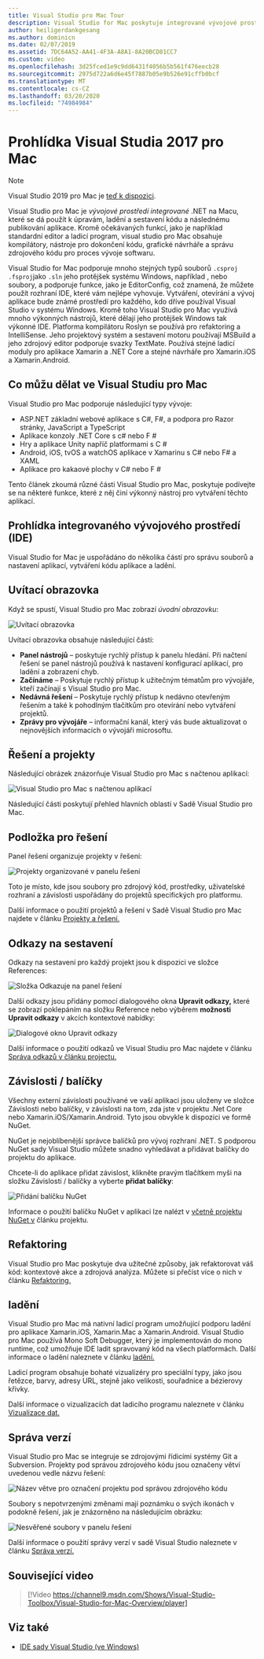 ```yaml
---
title: Visual Studio pro Mac Tour
description: Visual Studio for Mac poskytuje integrované vývojové prostředí pro vytváření aplikací .NET na macOS, včetně ASP.NET základních webů a projektů Xamarin pro iOS, Android, Mac a Xamarin.Forms.
author: heiligerdankgesang
ms.author: dominicn
ms.date: 02/07/2019
ms.assetid: 7DC64A52-AA41-4F3A-A8A1-8A20BCD81CC7
ms.custom: video
ms.openlocfilehash: 3d25fced1e9c9dd6431f4056b5b561f476eecb28
ms.sourcegitcommit: 2975d722a6d6e45f7887b05e9b526e91cffb0bcf
ms.translationtype: MT
ms.contentlocale: cs-CZ
ms.lasthandoff: 03/20/2020
ms.locfileid: "74984984"
---
```

# <a name="visual-studio-2017-for-mac-tour"></a>Prohlídka Visual Studia 2017 pro Mac

> [!NOTE]
> Visual Studio 2019 pro Mac je [teď k dispozici](installation.md).

Visual Studio pro Mac je _vývojové prostředí integrované_ .NET na Macu, které se dá použít k úpravám, ladění a sestavení kódu a následnému publikování aplikace. Kromě očekávaných funkcí, jako je například standardní editor a ladicí program, visual studio pro Mac obsahuje kompilátory, nástroje pro dokončení kódu, grafické návrháře a správu zdrojového kódu pro proces vývoje softwaru.

Visual Studio for Mac podporuje mnoho stejných typů souborů `.csproj` `.fsproj`jako `.sln` jeho protějšek systému Windows, například , nebo soubory, a podporuje funkce, jako je EditorConfig, což znamená, že můžete použít rozhraní IDE, které vám nejlépe vyhovuje.
Vytváření, otevírání a vývoj aplikace bude známé prostředí pro každého, kdo dříve používal Visual Studio v systému Windows. Kromě toho Visual Studio pro Mac využívá mnoho výkonných nástrojů, které dělají jeho protějšek Windows tak výkonné IDE. Platforma kompilátoru Roslyn se používá pro refaktoring a IntelliSense. Jeho projektový systém a sestavení motoru používají MSBuild a jeho zdrojový editor podporuje svazky TextMate. Používá stejné ladicí moduly pro aplikace Xamarin a .NET Core a stejné návrháře pro Xamarin.iOS a Xamarin.Android.

## <a name="what-can-i-do-in-visual-studio-for-mac"></a>Co můžu dělat ve Visual Studiu pro Mac

Visual Studio pro Mac podporuje následující typy vývoje:

- ASP.NET základní webové aplikace s C#, F#, a podpora pro Razor stránky, JavaScript a TypeScript
- Aplikace konzoly .NET Core s c# nebo F #
- Hry a aplikace Unity napříč platformami s C #
- Android, iOS, tvOS a watchOS aplikace v Xamarinu s C# nebo F# a XAML
- Aplikace pro kakaové plochy v C# nebo F #

Tento článek zkoumá různé části Visual Studio pro Mac, poskytuje podívejte se na některé funkce, které z něj činí výkonný nástroj pro vytváření těchto aplikací.

## <a name="ide-tour"></a>Prohlídka integrovaného vývojového prostředí (IDE)

Visual Studio for Mac je uspořádáno do několika částí pro správu souborů a nastavení aplikací, vytváření kódu aplikace a ladění.

## <a name="welcome-screen"></a>Uvítací obrazovka

Když se spustí, Visual Studio pro Mac zobrazí *úvodní obrazovku*:

![Uvítací obrazovka](media/ide-tour-image1.png)

Uvítací obrazovka obsahuje následující části:

- **Panel nástrojů** – poskytuje rychlý přístup k panelu hledání. Při načtení řešení se panel nástrojů používá k nastavení konfigurací aplikací, pro ladění a zobrazení chyb.
- **Začínáme** – Poskytuje rychlý přístup k užitečným tématům pro vývojáře, kteří začínají s Visual Studio pro Mac.
- **Nedávná řešení** – Poskytuje rychlý přístup k nedávno otevřeným řešením a také k pohodlným tlačítkům pro otevírání nebo vytváření projektů.
- **Zprávy pro vývojáře** – informační kanál, který vás bude aktualizovat o nejnovějších informacích o vývojáři microsoftu.

## <a name="solutions-and-projects"></a>Řešení a projekty

Následující obrázek znázorňuje Visual Studio pro Mac s načtenou aplikací:

![Visual Studio pro Mac s načtenou aplikací](media/ide-tour-image17.png)

Následující části poskytují přehled hlavních oblastí v Sadě Visual Studio pro Mac.

## <a name="solution-pad"></a>Podložka pro řešení

Panel řešení organizuje projekty v řešení:

![Projekty organizované v panelu řešení](media/ide-tour-image18.png)

Toto je místo, kde jsou soubory pro zdrojový kód, prostředky, uživatelské rozhraní a závislosti uspořádány do projektů specifických pro platformu.

Další informace o použití projektů a řešení v Sadě Visual Studio pro Mac najdete v článku [Projekty a řešení.](/visualstudio/mac/projects-and-solutions)

## <a name="assembly-references"></a>Odkazy na sestavení

Odkazy na sestavení pro každý projekt jsou k dispozici ve složce References:

![Složka Odkazuje na panel řešení](media/ide-tour-image19.png)

Další odkazy jsou přidány pomocí dialogového okna **Upravit odkazy,** které se zobrazí poklepáním na složku Reference nebo výběrem **možnosti Upravit odkazy** v akcích kontextové nabídky:

![Dialogové okno Upravit odkazy](media/ide-tour-image20.png)

Další informace o použití odkazů ve Visual Studiu pro Mac najdete v článku [Správa odkazů v článku projectu.](/visualstudio/mac/managing-references-in-a-project)

## <a name="dependencies--packages"></a>Závislosti / balíčky

Všechny externí závislosti používané ve vaší aplikaci jsou uloženy ve složce Závislosti nebo balíčky, v závislosti na tom, zda jste v projektu .Net Core nebo Xamarin.iOS/Xamarin.Android. Tyto jsou obvykle k dispozici ve formě NuGet.

NuGet je nejoblíbenější správce balíčků pro vývoj rozhraní .NET. S podporou NuGet sady Visual Studio můžete snadno vyhledávat a přidávat balíčky do projektu do aplikace.

Chcete-li do aplikace přidat závislost, klikněte pravým tlačítkem myši na složku Závislosti / balíčky a vyberte **přidat balíčky**:

![Přidání balíčku NuGet](media/ide-tour-image21.png)

Informace o použití balíčku NuGet v aplikaci lze nalézt v [včetně projektu NuGet v](/visualstudio/mac/nuget-walkthrough) článku projektu.

## <a name="refactoring"></a>Refaktoring

Visual Studio pro Mac poskytuje dva užitečné způsoby, jak refaktorovat váš kód: kontextové akce a zdrojová analýza. Můžete si přečíst více o nich v článku [Refaktoring.](/visualstudio/mac/refactoring)

## <a name="debugging"></a>ladění

Visual Studio pro Mac má nativní ladicí program umožňující podporu ladění pro aplikace Xamarin.iOS, Xamarin.Mac a Xamarin.Android. Visual Studio pro Mac používá Mono Soft Debugger, který je implementován do mono runtime, což umožňuje IDE ladit spravovaný kód na všech platformách. Další informace o ladění naleznete v článku [ladění.](/visualstudio/mac/debugging)

Ladicí program obsahuje bohaté vizualizéry pro speciální typy, jako jsou řetězce, barvy, adresy URL, stejně jako velikosti, souřadnice a bézierovy křivky.

Další informace o vizualizacích dat ladicího programu naleznete v článku [Vizualizace dat.](/visualstudio/mac/data-visualizations)

## <a name="version-control"></a>Správa verzí

Visual Studio pro Mac se integruje se zdrojovými řídicími systémy Git a Subversion. Projekty pod správou zdrojového kódu jsou označeny větví uvedenou vedle názvu řešení:

![Název větve pro označení projektu pod správou zdrojového kódu](media/ide-tour-image22.png)

Soubory s nepotvrzenými změnami mají poznámku o svých ikonách v podokně řešení, jak je znázorněno na následujícím obrázku:

![Nesvěřené soubory v panelu řešení](media/ide-tour-image23.png)

Další informace o použití správy verzí v sadě Visual Studio naleznete v článku [Správa verzí.](/visualstudio/mac/version-control)

## <a name="related-video"></a>Související video

> [!Video https://channel9.msdn.com/Shows/Visual-Studio-Toolbox/Visual-Studio-for-Mac-Overview/player]

## <a name="see-also"></a>Viz také

- [IDE sady Visual Studio (ve Windows)](/visualstudio/ide/visual-studio-ide)
